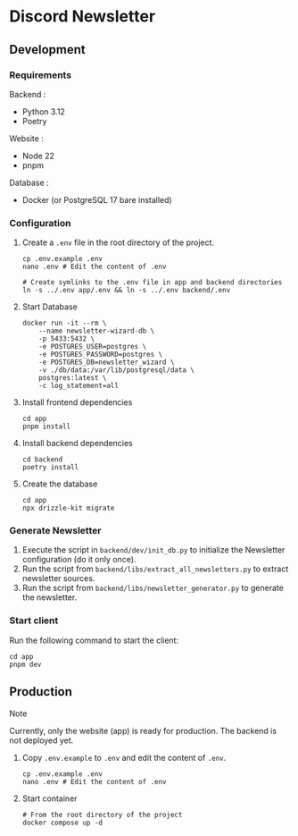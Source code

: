 # Discord Newsletter

## Development

### Requirements

Backend :
- Python 3.12
- Poetry

Website :
- Node 22
- pnpm

Database :
- Docker (or PostgreSQL 17 bare installed)

### Configuration

1. Create a `.env` file in the root directory of the project.
    ```shell
    cp .env.example .env
    nano .env # Edit the content of .env
    
    # Create symlinks to the .env file in app and backend directories
    ln -s ../.env app/.env && ln -s ../.env backend/.env
    ```
2. Start Database
    ```
    docker run -it --rm \
        --name newsletter-wizard-db \
        -p 5433:5432 \
        -e POSTGRES_USER=postgres \
        -e POSTGRES_PASSWORD=postgres \
        -e POSTGRES_DB=newsletter_wizard \
        -v ./db/data:/var/lib/postgresql/data \
        postgres:latest \
        -c log_statement=all
    ```
3. Install frontend dependencies
    ```shell
    cd app
    pnpm install
    ```
4. Install backend dependencies
    ```shell
    cd backend
    poetry install
    ```
5. Create the database
    ```shell
    cd app
    npx drizzle-kit migrate
    ```

### Generate Newsletter

1. Execute the script in `backend/dev/init_db.py` to initialize the Newsletter configuration (do it only once).
2. Run the script from `backend/libs/extract_all_newsletters.py` to extract newsletter sources.
3. Run the script from `backend/libs/newsletter_generator.py` to generate the newsletter.

### Start client

Run the following command to start the client:
```shell
cd app
pnpm dev
```

## Production

> [!NOTE]
> Currently, only the website (app) is ready for production. The backend is not deployed yet.

1. Copy `.env.example` to `.env` and edit the content of `.env`.
    ```shell
    cp .env.example .env
    nano .env # Edit the content of .env
    ```
   
2. Start container
   ```shell
   # From the root directory of the project
   docker compose up -d
   ```